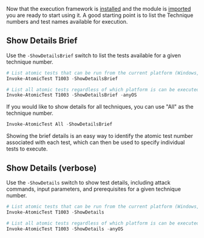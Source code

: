 Now that the execution framework is [installed](https://github.com/redcanaryco/invoke-atomicredteam/wiki/Installing-Atomic-Red-Team) and the module is [imported](https://github.com/redcanaryco/invoke-atomicredteam/wiki/Import-the-Module) you are ready to start using it. A good starting point is to list the Technique numbers and test names available for execution.

## Show Details Brief

Use the `-ShowDetailsBrief` switch to list the tests available for a given technique number.

```powershell
# List atomic tests that can be run from the current platform (Windows,Linux,macOS)
Invoke-AtomicTest T1003 -ShowDetailsBrief

# List all atomic tests regardless of which platform is can be executed from
Invoke-AtomicTest T1003 -ShowDetailsBrief -anyOS
```

If you would like to show details for all techniques, you can use "All" as the technique number.

```powershell
Invoke-AtomicTest All -ShowDetailsBrief
```

Showing the brief details is an easy way to identify the atomic test number associated with each test, which can then be used to specify individual tests to execute.

## Show Details (verbose)

Use the `-ShowDetails` switch to show test details, including attack commands, input parameters, and prerequisites for a given technique number.

```powershell
# List atomic tests that can be run from the current platform (Windows,Linux,macOS)
Invoke-AtomicTest T1003 -ShowDetails

# List all atomic tests regardless of which platform is can be executed from
Invoke-AtomicTest T1003 -ShowDetails -anyOS
```

